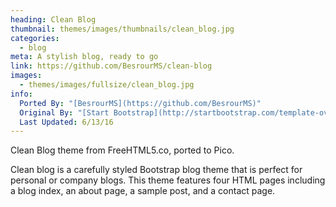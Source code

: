 ```yaml
---
heading: Clean Blog
thumbnail: themes/images/thumbnails/clean_blog.jpg
categories:
  - blog
meta: A stylish blog, ready to go
link: https://github.com/BesrourMS/clean-blog
images:
  - themes/images/fullsize/clean_blog.jpg
info:
  Ported By: "[BesrourMS](https://github.com/BesrourMS)"
  Original By: "[Start Bootstrap](http://startbootstrap.com/template-overviews/clean-blog/)"
  Last Updated: 6/13/16
---
```


Clean Blog theme from FreeHTML5.co, ported to Pico.

Clean blog is a carefully styled Bootstrap blog theme that is perfect for personal or company blogs. This theme features four HTML pages including a blog index, an about page, a sample post, and a contact page.
